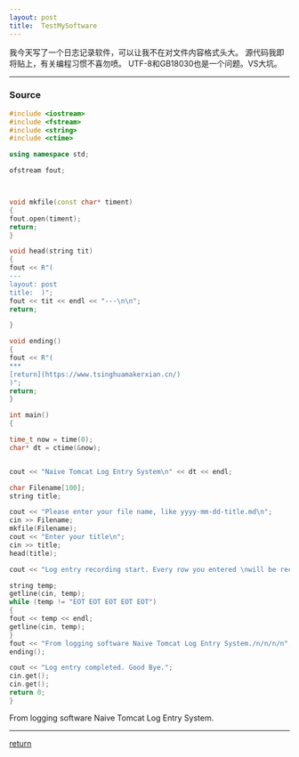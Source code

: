 ```yaml
---
layout: post
title:  TestMySoftware
---
```



我今天写了一个日志记录软件，可以让我不在对文件内容格式头大。
源代码我即将贴上，有关编程习惯不喜勿喷。
UTF-8和GB18030也是一个问题。VS大坑。

***
### Source

```C++
#include <iostream>
#include <fstream>
#include <string>
#include <ctime>

using namespace std;

ofstream fout;



void mkfile(const char* timent)
{
fout.open(timent);
return;
}

void head(string tit)
{
fout << R"(
---
layout: post
title:  )";
fout << tit << endl << "---\n\n";
return;

}

void ending()
{
fout << R"(
***
[return](https://www.tsinghuamakerxian.cn/)
)";
return;
}

int main()
{

time_t now = time(0);
char* dt = ctime(&now);


cout << "Naive Tomcat Log Entry System\n" << dt << endl;

char Filename[100];
string title;

cout << "Please enter your file name, like yyyy-mm-dd-title.md\n";
cin >> Filename;
mkfile(Filename);
cout << "Enter your title\n";
cin >> title;
head(title);

cout << "Log entry recording start. Every row you entered \nwill be recorded and there's no chance to delete.\nType \"EOT EOT EOT EOT EOT\" to end.\nUse Markdown syntax.\n";

string temp;
getline(cin, temp);
while (temp != "EOT EOT EOT EOT EOT")
{
fout << temp << endl;
getline(cin, temp);
}
fout << "From logging software Naive Tomcat Log Entry System./n/n/n/n";
ending();

cout << "Log entry completed. Good Bye.";
cin.get();
cin.get();
return 0;
}
```
From logging software Naive Tomcat Log Entry System.




***
[return](https://www.tsinghuamakerxian.cn/)
